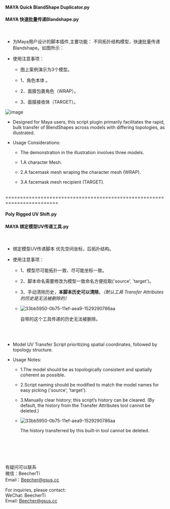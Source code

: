 #### MAYA Quick BlandShape Duplicator.py
#### MAYA 快速批量传递Blandshape.py

</br>

*   为Maya用户设计的脚本插件,主要功能： 不同拓扑结构模型，快速批量传递Blandshape。如图所示：

*   使用注意事项：&#x20;

    *   图上案例演示为3个模型。

    *   1、角色本体   。

    *   2、面膜包裹角色（WRAP）。

    *   3、面膜接收体（TARGET）。

![image](https://github.com/Beehcer/BlandShapeDuplicator/assets/52235943/02098033-1c1b-4fe6-a101-6a3ae23e93b1)

*   Designed for Maya users, this script plugin primarily facilitates the rapid, bulk transfer of BlendShapes across models with differing topologies, as illustrated.

*   Usage Considerations:

    *   The demonstration in the illustration involves three models.

    *   1.A character Mesh.

    *   2.A facemask mesh wraping the character mesh (WRAP).

    *   3.A facemask mesh recipient (TARGET).

</br>
========================================================================
</br>

#### Poly Rigged UV Shift.py
#### MAYA 绑定模型UV传递工具.py

</br>

*   绑定模型UV传递脚本 优先空间坐标，后拓扑结构。

*   使用注意事项：

    *   1、模型尽可能拓扑一致、尽可能坐标一致。

    *   2、脚本命名需要修改为模型一致命名方便拾取('source', 'target')。

    *   3、手动清除历史，**本脚本历史可以清除**。*（默认工具 Transfer Attributes 的历史是无法被删除的）*

    *   ![33bb5950-0b75-11ef-aea9-1529290786aa](https://github.com/Beehcer/MayaTools/assets/52235943/e41e17c2-fd99-47a1-b7d3-584e3e3cea98)

        自带的这个工具传递的历史无法被删除。

</br>
</br>

*   Model UV Transfer Script prioritizing spatial coordinates, followed by topology structure.

*   Usage Notes:

    *   1.The model should be as topologically consistent and spatially coherent as possible.

    *   2.Script naming should be modified to match the model names for easy picking ('source', 'target').

    *   3.Manually clear history; this script’s history can be cleared. (By default, the history from the Transfer Attributes tool cannot be deleted.)

    *   ![33bb5950-0b75-11ef-aea9-1529290786aa](https://github.com/Beehcer/MayaTools/assets/52235943/e41e17c2-fd99-47a1-b7d3-584e3e3cea98)

        The history transferred by this built-in tool cannot be deleted.

</br>
</br>
</br>
</br>

有疑问可以联系</br>
微信：BeecherTi</br>
Email：<Beecher@gsus.cc></br>

For inquiries, please contact:</br>
WeChat: BeecherTi</br>
Email: <Beecher@gsus.cc></br>

